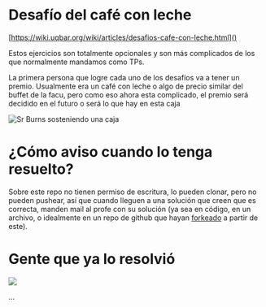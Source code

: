 # Desafío del café con leche

[https://wiki.uqbar.org/wiki/articles/desafios-cafe-con-leche.html]()

Estos ejercicios son totalmente opcionales y son más complicados de los que normalmente mandamos como TPs.

La primera persona que logre cada uno de los desafíos va a tener un premio. Usualmente era un café con leche o algo de precio similar del buffet de la facu, pero como eso ahora esta complicado, el premio será decidido en el futuro o será lo que hay en esta caja

![Sr Burns sosteniendo una caja](https://pbs.twimg.com/media/CFiFpA_W8AADHWc.jpg)

# ¿Cómo aviso cuando lo tenga resuelto?

Sobre este repo no tienen permiso de escritura, lo pueden clonar, pero no pueden pushear, así que cuando lleguen a una solución que creen que es correcta, manden mail al profe con su solución (ya sea en código, en un archivo, o idealmente en un repo de github que hayan [forkeado](http://aprendegit.com/fork-de-repositorios-para-que-sirve/) a partir de este).

# Gente que ya lo resolvió

![](https://i.imgur.com/p2FKUPJ.png)

...